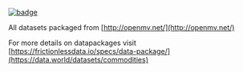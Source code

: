 <a href="https://datahub.io/core/datapackage-factory-openMV"><img src="https://badgen.net/badge/icon/View%20on%20datahub.io/orange?icon=https://datahub.io/datahub-cube-badge-icon.svg&label&scale=1.25)" alt="badge" /></a>

All datasets packaged from [http://openmv.net/](http://openmv.net/)

For more details on datapackages visit [https://frictionlessdata.io/specs/data-package/](https://data.world/datasets/commodities)
